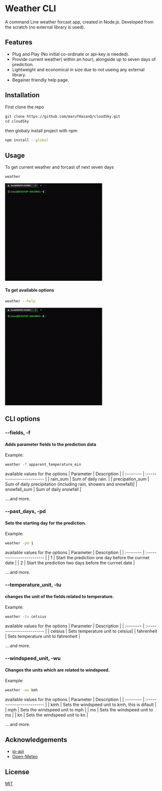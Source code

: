 # Weather CLI
A command Line weather forcast app, created in Node.js. Developed from the scratch (no external library is used).


## Features

- Plug and Play (No initial co-ordinate or api-key is needed).
- Provide current weather( within an hour), alongside up to seven days of prediction.
- Lightweight and economical in size due to not useing any external library.
- Begainer friendly help page.

## Installation
First clone the repo
```bash
git clone https://github.com/marufHasanQ/cloudSky.git
cd cloudSky

```
then globaly install project with npm

```bash
npm install --global

```



## Usage
To get current weather and forcast of next seven days

```bash
weather
```
![prediction](./screenshots/PredictionOutput.gif)

#### To get available options

```bash
weather --help
```
![HelpOutput](./screenshots/HelpOutput.gif)




## CLI options
### --fields,  -f
#### Adds parameter fields to the prediction data
Example:
```bash
weather -f apparent_temperature_min 
```
available values for the options
| Parameter | Description                |
| :--------  | :------------------------- |
|   rain_sum    | Sum of daily rain.    |
|   precipation_sum     |  Sum of daily precipitation (including rain, showers and snowfall)|
|   snowfall_sum     |  Sum of daily snowfall  |

....and more.

### --past_days,  -pd
####   Sets the starting day for the prediction. 
Example:
```bash
weather -pd 1
```
available values for the options
| Parameter   | Description                |
| :--------  | :------------------------- |
|   1     |   Start the prediction one day before the currnet date |
|   2     |  Start the prediction two days before the currnet date |

....and more.

### --temperature_unit,  -tu
####   changes the unit of the fields related to temperature. 
Example:
```bash
weather -tu celsius
```
available values for the options
| Parameter   | Description                |
| :--------  | :------------------------- |
|   celsius     |   Sets temperature unit to celsius|
|   fahrenheit     | Sets temperature unit to fahrenheit |

....and more.
### --windspeed_unit,  -wu
####  Changes the units which are related to windspeed.
Example:
```bash
weather -wu kmh 
```
available values for the options
| Parameter  | Description                |
| :--------  | :------------------------- |
|   kmh    |   Sets the windspeed unit to kmh, this is difault  |
|   mph    | Sets the windspeed unit to mph  |
|   ms     |   Sets the windspeed unit to ms  |
|   kn     | Sets the windspeed unit to kn |

....and more.
## Acknowledgements
 - [ip-api](https://ip-api.com/)
 - [Open-Meteo](https://open-meteo.com/)

## License
[MIT](https://choosealicense.com/licenses/mit/)
